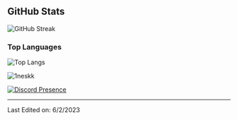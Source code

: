 ## GitHub Stats

![GitHub Streak](https://github-readme-streak-stats.herokuapp.com?user=1neskk&theme=dark&hide_border=true&border_radius=10)

### Top Languages   
![Top Langs](https://github-readme-stats.vercel.app/api/top-langs/?username=1neskk&layout=compact&theme=dark) 
	
	
<p align="left"> <img src="https://komarev.com/ghpvc/?username=1neskk&label=Profile%20views&color=0e75b6&style=flat" alt="1neskk" /> </p> 

[![Discord Presence](https://lanyard.cnrad.dev/api/473698529303592960)](https://discord.com/users/473698529303592960)

------
Last Edited on: 6/2/2023
